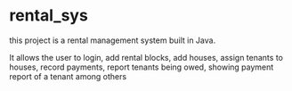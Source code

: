 # rental_sys
this project is a rental management system built in Java.

It allows the user to login, add rental blocks, add houses, assign tenants to houses, record payments, report tenants being owed, showing payment report of a tenant among others

